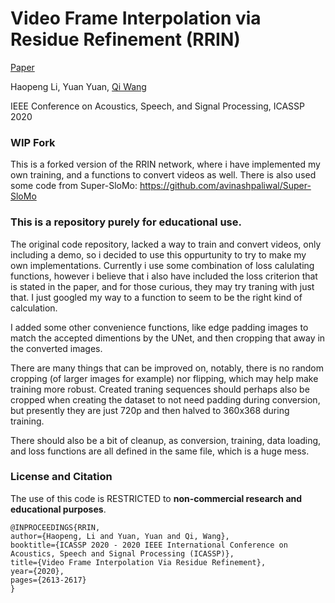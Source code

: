 # Video Frame Interpolation via Residue Refinement (RRIN)
 [Paper](https://ieeexplore.ieee.org/document/9053987/)

Haopeng Li, Yuan Yuan, [Qi Wang](http://crabwq.github.io/#top)

IEEE Conference on Acoustics, Speech, and Signal Processing, ICASSP 2020

### WIP Fork

This is a forked version of the RRIN network, where i have implemented my own training, and a functions to convert videos as well. 
There is also used some code from Super-SloMo: https://github.com/avinashpaliwal/Super-SloMo

### This is a repository purely for educational use.

The original code repository, lacked a way to train and convert videos, only including a demo, so i decided to use this oppurtunity to try to make my own implementations. Currently i use some combination of loss calulating functions, however i believe that i also have included the loss criterion that is stated in the paper, and for those curious, they may try traning with just that. I just googled my way to a function to seem to be the right kind of calculation. 

I added some other convenience functions, like edge padding images to match the accepted dimentions by the UNet, and then cropping that away in the converted images. 

There are many things that can be improved on, notably, there is no random cropping (of larger images for example) nor flipping, which may help make training more robust. Created traning sequences should perhaps also be cropped when creating the dataset to not need padding during conversion, but presently they are just 720p and then halved to 360x368 during training.

There should also be a bit of cleanup, as conversion, training, data loading, and loss functions are all defined in the same file, which is a huge mess.

### License and Citation

The use of this code is RESTRICTED to **non-commercial research and educational purposes**.

```
@INPROCEEDINGS{RRIN, 
author={Haopeng, Li and Yuan, Yuan and Qi, Wang}, 
booktitle={ICASSP 2020 - 2020 IEEE International Conference on Acoustics, Speech and Signal Processing (ICASSP)}, 
title={Video Frame Interpolation Via Residue Refinement}, 
year={2020}, 
pages={2613-2617}
}
```

